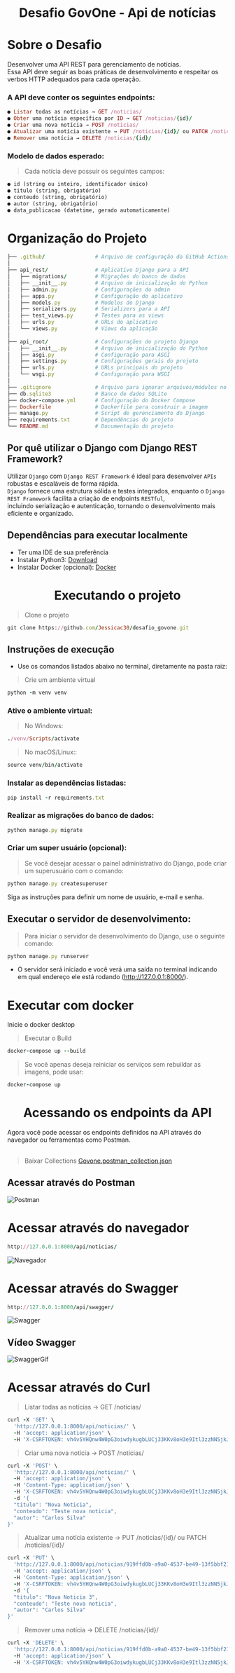 <h1 align="center">
    Desafio GovOne - Api de notícias
</h1>

# Sobre o Desafio

Desenvolver uma API REST para gerenciamento de notícias. <br/> 
Essa API deve seguir as boas práticas de desenvolvimento e respeitar os verbos HTTP adequados para cada operação. <br/> 

### A API deve conter os seguintes endpoints:
```ruby
● Listar todas as notícias → GET /noticias/ 
● Obter uma notícia específica por ID → GET /noticias/{id}/ 
● Criar uma nova notícia → POST /noticias/ 
● Atualizar uma notícia existente → PUT /noticias/{id}/ ou PATCH /noticias/{id}/ 
● Remover uma notícia → DELETE /noticias/{id}/ 
```
### Modelo de dados esperado: 

> Cada notícia deve possuir os seguintes campos: 
```ruby
● id (string ou inteiro, identificador único) 
● titulo (string, obrigatório) 
● conteudo (string, obrigatório) 
● autor (string, obrigatório) 
● data_publicacao (datetime, gerado automaticamente) 
```

# Organização do Projeto
```ruby
├── .github/                # Arquivo de configuração do GitHub Actions
│
├── api_rest/               # Aplicativo Django para a API
│   ├── migrations/         # Migrações do banco de dados
│   ├── __init__.py         # Arquivo de inicialização do Python
│   ├── admin.py            # Configurações do admin
│   ├── apps.py             # Configuração do aplicativo
│   ├── models.py           # Modelos do Django
│   ├── serializers.py      # Serializers para a API
│   ├── test_views.py       # Testes para as views
│   ├── urls.py             # URLs do aplicativo
│   └── views.py            # Views da aplicação
│
├── api_root/               # Configurações do projeto Django
│   ├── __init__.py         # Arquivo de inicialização do Python
│   ├── asgi.py             # Configuração para ASGI
│   ├── settings.py         # Configurações gerais do projeto
│   ├── urls.py             # URLs principais do projeto
│   └── wsgi.py             # Configuração para WSGI
│
├── .gitignore              # Arquivo para ignorar arquivos/módulos no git
├── db.sqlite3              # Banco de dados SQLite
├── docker-compose.yml      # Configuração do Docker Compose
├── Dockerfile              # Dockerfile para construir a imagem
├── manage.py               # Script de gerenciamento do Django
├── requirements.txt        # Dependências do projeto
└── README.md               # Documentação do projeto
```
## Por quê utilizar o Django com Django REST Framework?

Utilizar `Django` com `Django REST Framework` é ideal para desenvolver `APIs` robustas e escaláveis de forma rápida. <br/> 
`Django` fornece uma estrutura sólida e testes integrados, enquanto o `Django REST Framework` facilita a criação de endpoints `RESTful`, <br/> 
incluindo serialização e autenticação, tornando o desenvolvimento mais eficiente e organizado. <br/> 

## Dependências para executar localmente

- Ter uma IDE de sua preferência
- Instalar Python3: [Download](https://www.python.org/downloads/)
- Instalar Docker (opcional): [Docker](https://docs.docker.com/desktop/setup/install/windows-install/)

<h1 align="center">
Executando o projeto
</h1>

> Clone o projeto
``` ruby
git clone https://github.com/Jessicac30/desafio_govone.git
```

## Instruções de execução 
- Use os comandos listados abaixo no terminal, diretamente na pasta raiz:

> Crie um ambiente virtual
``` ruby
python -m venv venv 
```
### Ative o ambiente virtual:
  
> No Windows:
``` ruby
./venv/Scripts/activate
```

> No macOS/Linux::
``` ruby
source venv/bin/activate
```

### Instalar as dependências listadas:
``` ruby
pip install -r requirements.txt
``` 

### Realizar as migrações do banco de dados:
```ruby
python manage.py migrate
``` 

### Criar um super usuário (opcional): 
> Se você desejar acessar o painel administrativo do Django, pode criar um superusuário com o comando:
```ruby
python manage.py createsuperuser
```
Siga as instruções para definir um nome de usuário, e-mail e senha.

## Executar o servidor de desenvolvimento: 

> Para iniciar o servidor de desenvolvimento do Django, use o seguinte comando:
```ruby
python manage.py runserver
```
- O servidor será iniciado e você verá uma saída no terminal indicando em qual endereço ele está rodando (http://127.0.0.1:8000/).


# Executar com docker
Inicie o docker desktop

> Executar o Build
```ruby
docker-compose up --build   
```
> Se você apenas deseja reiniciar os serviços sem rebuildar as imagens, pode usar:
```ruby
docker-compose up
```


<h1 align="center">
Acessando os endpoints da API
</h1>
Agora você pode acessar os endpoints definidos na API através do navegador ou ferramentas como Postman. <br/> <br/>  

> Baixar Collections
[Govone.postman_collection.json](https://github.com/user-attachments/files/18566624/Govone.postman_collection.json)

## Acessar através do Postman 
![Postman](https://github.com/user-attachments/assets/611a376f-926f-482e-8b6f-553a43f1f982)

# Acessar através do navegador
```ruby
http://127.0.0.1:8000/api/noticias/
```
![Navegador](https://github.com/user-attachments/assets/54414ff5-5207-48c8-a31c-9c1534d20e16)

# Acessar através do Swagger
```ruby
http://127.0.0.1:8000/api/swagger/
```
![Swagger](https://github.com/user-attachments/assets/cf336c67-f520-463d-a5da-29525d0ab156)

## Vídeo Swagger
![SwaggerGif](https://github.com/user-attachments/assets/4a376f84-d33f-46b6-949a-6c27a122eb6b)

# Acessar através do Curl
> Listar todas as notícias → GET /noticias/ 
```ruby
curl -X 'GET' \
  'http://127.0.0.1:8000/api/noticias/' \
  -H 'accept: application/json' \
  -H 'X-CSRFTOKEN: vh4v5YHQnw4W0pG3oiwdykugbLUCj33KKv8oH3e9Itl3zzNN5jkJGFL3NwvV9vZ1'
```

> Criar uma nova notícia → POST /noticias/ 
```ruby
curl -X 'POST' \
  'http://127.0.0.1:8000/api/noticias/' \
  -H 'accept: application/json' \
  -H 'Content-Type: application/json' \
  -H 'X-CSRFTOKEN: vh4v5YHQnw4W0pG3oiwdykugbLUCj33KKv8oH3e9Itl3zzNN5jkJGFL3NwvV9vZ1' \
  -d '{
  "titulo": "Nova Noticia",
  "conteudo": "Teste nova noticia",
  "autor": "Carlos Silva"
}'
```

> Atualizar uma notícia existente → PUT /noticias/{id}/ ou PATCH /noticias/{id}/ 
```ruby
curl -X 'PUT' \
  'http://127.0.0.1:8000/api/noticias/919ffd0b-a9a0-4537-be49-13f5bbf2173f/' \
  -H 'accept: application/json' \
  -H 'Content-Type: application/json' \
  -H 'X-CSRFTOKEN: vh4v5YHQnw4W0pG3oiwdykugbLUCj33KKv8oH3e9Itl3zzNN5jkJGFL3NwvV9vZ1' \
  -d '{
  "titulo": "Nova Noticia 3",
  "conteudo": "Teste nova noticia",
  "autor": "Carlos Silva"
}'
```

> Remover uma notícia → DELETE /noticias/{id}/ 
```ruby
curl -X 'DELETE' \
  'http://127.0.0.1:8000/api/noticias/919ffd0b-a9a0-4537-be49-13f5bbf2173f/' \
  -H 'accept: application/json' \
  -H 'X-CSRFTOKEN: vh4v5YHQnw4W0pG3oiwdykugbLUCj33KKv8oH3e9Itl3zzNN5jkJGFL3NwvV9vZ1'
```